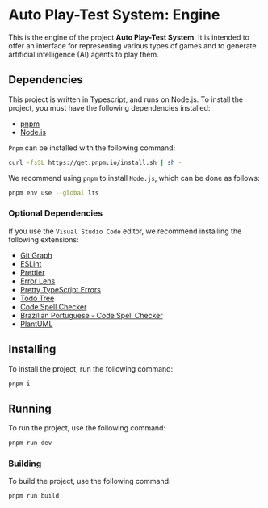 # Auto Play-Test System: Engine

This is the engine of the project **Auto Play-Test System**.
It is intended to offer an interface for representing various types of games and to generate artificial intelligence (AI) agents to play them.

## Dependencies

This project is written in Typescript, and runs on Node.js.
To install the project, you must have the following dependencies installed:

- [pnpm](https://pnpm.io/)
- [Node.js](https://nodejs.org/)

`Pnpm` can be installed with the following command:

```bash
curl -fsSL https://get.pnpm.io/install.sh | sh -
```

We recommend using `pnpm` to install `Node.js`, which can be done as follows:

```bash
pnpm env use --global lts
```

### Optional Dependencies

If you use the `Visual Studio Code` editor, we recommend installing the following extensions:

- [Git Graph](https://marketplace.visualstudio.com/items?itemName=mhutchie.git-graph)
- [ESLint](https://marketplace.visualstudio.com/items?itemName=dbaeumer.vscode-eslint)
- [Prettier](https://marketplace.visualstudio.com/items?itemName=esbenp.prettier-vscode)
- [Error Lens](https://marketplace.visualstudio.com/items?itemName=usernamehw.errorlens)
- [Pretty TypeScript Errors](https://marketplace.visualstudio.com/items?itemName=yoavbls.pretty-ts-errors)
- [Todo Tree](https://marketplace.visualstudio.com/items?itemName=Gruntfuggly.todo-tree)
- [Code Spell Checker](https://marketplace.visualstudio.com/items?itemName=streetsidesoftware.code-spell-checker)
- [Brazilian Portuguese - Code Spell Checker](https://marketplace.visualstudio.com/items?itemName=streetsidesoftware.code-spell-checker-portuguese-brazilian)
- [PlantUML](https://marketplace.visualstudio.com/items?itemName=jebbs.plantuml)

## Installing

To install the project, run the following command:

```bash
pnpm i
```

## Running

To run the project, use the following command:

```bash
pnpm run dev
```

### Building

To build the project, use the following command:

```bash
pnpm run build
```
